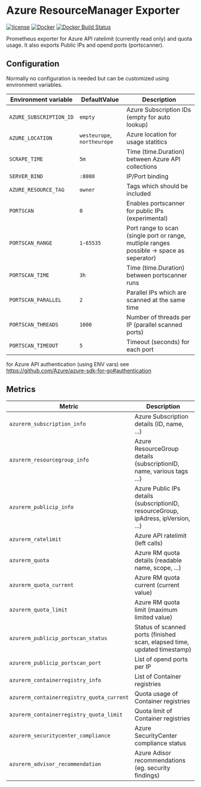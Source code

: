 Azure ResourceManager Exporter
==============================

[![license](https://img.shields.io/github/license/webdevops/azure-resourcemanager-exporter.svg)](https://github.com/webdevops/azure-resourcemanager-exporter/blob/master/LICENSE)
[![Docker](https://img.shields.io/badge/docker-webdevops%2Fazure--resourcemanager--exporter-blue.svg?longCache=true&style=flat&logo=docker)](https://hub.docker.com/r/webdevops/azure-resourcemanager-exporter/)
[![Docker Build Status](https://img.shields.io/docker/build/webdevops/azure-resourcemanager-exporter.svg)](https://hub.docker.com/r/webdevops/azure-resourcemanager-exporter/)

Prometheus exporter for Azure API ratelimit (currently read only) and quota usage. It also exports Public IPs and opend ports (portscanner).

Configuration
-------------

Normally no configuration is needed but can be customized using environment variables.

| Environment variable              | DefaultValue                | Description                                                       |
|-----------------------------------|-----------------------------|-------------------------------------------------------------------|
| `AZURE_SUBSCRIPTION_ID`           | `empty`                     | Azure Subscription IDs (empty for auto lookup)                    |
| `AZURE_LOCATION`                  | `westeurope`, `northeurope` | Azure location for usage statitics                                |
| `SCRAPE_TIME`                     | `5m`                        | Time (time.Duration) between Azure API collections                |
| `SERVER_BIND`                     | `:8080`                     | IP/Port binding                                                   |
| `AZURE_RESOURCE_TAG`              | `owner`                     | Tags which should be included                                     |
| `PORTSCAN`                        | `0`                         | Enables portscanner for public IPs (experimental)                 |
| `PORTSCAN_RANGE`                  | `1-65535`                   | Port range to scan (single port or range, mutliple ranges possible -> space as seperator)  |
| `PORTSCAN_TIME`                   | `3h`                        | Time (time.Duration) between portscanner runs                     |
| `PORTSCAN_PARALLEL`               | `2`                         | Parallel IPs which are scanned at the same time                   |
| `PORTSCAN_THREADS`                | `1000`                      | Number of threads per IP (parallel scanned ports)                 |
| `PORTSCAN_TIMEOUT`                | `5`                         | Timeout (seconds) for each port                                   |

for Azure API authentication (using ENV vars) see https://github.com/Azure/azure-sdk-for-go#authentication

Metrics
-------

| Metric                                    | Description                                                                           |
|-------------------------------------------|---------------------------------------------------------------------------------------|
| `azurerm_subscription_info`               | Azure Subscription details (ID, name, ...)                                            |
| `azurerm_resourcegroup_info`              | Azure ResourceGroup details (subscriptionID, name, various tags ...)                  |
| `azurerm_publicip_info`                   | Azure Public IPs details (subscriptionID, resourceGroup, ipAdress, ipVersion, ...)    |
| `azurerm_ratelimit`                       | Azure API ratelimit (left calls)                                                      |
| `azurerm_quota`                           | Azure RM quota details (readable name, scope, ...)                                    |
| `azurerm_quota_current`                   | Azure RM quota current (current value)                                                |
| `azurerm_quota_limit`                     | Azure RM quota limit (maximum limited value)                                          |
| `azurerm_publicip_portscan_status`        | Status of scanned ports (finished scan, elapsed time, updated timestamp)              |
| `azurerm_publicip_portscan_port`          | List of opend ports per IP                                                            |
| `azurerm_containerregistry_info`          | List of Container registries                                                          |
| `azurerm_containerregistry_quota_current` | Quota usage of Container registries                                                   |
| `azurerm_containerregistry_quota_limit`   | Quota limit of Container registries                                                   |
| `azurerm_securitycenter_compliance`       | Azure SecurityCenter compliance status                                                |
| `azurerm_advisor_recommendation`          | Azure Adisor recommendations (eg. security findings)                                  |
